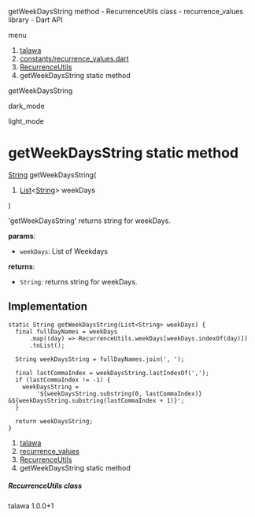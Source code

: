 




getWeekDaysString method - RecurrenceUtils class - recurrence\_values library - Dart API







menu

1. [talawa](../../index.html)
2. [constants/recurrence\_values.dart](../../file-___home_harshil_Desktop_open-source_palisadoes_talawa_lib_constants_recurrence_values/)
3. [RecurrenceUtils](../../file-___home_harshil_Desktop_open-source_palisadoes_talawa_lib_constants_recurrence_values/RecurrenceUtils-class.html)
4. getWeekDaysString static method

getWeekDaysString


dark\_mode

light\_mode




# getWeekDaysString static method


[String](https://api.flutter.dev/flutter/dart-core/String-class.html)
getWeekDaysString(

1. [List](https://api.flutter.dev/flutter/dart-core/List-class.html)<[String](https://api.flutter.dev/flutter/dart-core/String-class.html)> weekDays

)

'getWeekDaysString' returns string for weekDays.

**params**:

* `weekDays`: List of Weekdays

**returns**:

* `String`: returns string for weekDays.

## Implementation

```
static String getWeekDaysString(List<String> weekDays) {
  final fullDayNames = weekDays
      .map((day) => RecurrenceUtils.weekDays[weekDays.indexOf(day)])
      .toList();

  String weekDaysString = fullDayNames.join(', ');

  final lastCommaIndex = weekDaysString.lastIndexOf(',');
  if (lastCommaIndex != -1) {
    weekDaysString =
        '${weekDaysString.substring(0, lastCommaIndex)} &${weekDaysString.substring(lastCommaIndex + 1)}';
  }

  return weekDaysString;
}
```

 


1. [talawa](../../index.html)
2. [recurrence\_values](../../file-___home_harshil_Desktop_open-source_palisadoes_talawa_lib_constants_recurrence_values/)
3. [RecurrenceUtils](../../file-___home_harshil_Desktop_open-source_palisadoes_talawa_lib_constants_recurrence_values/RecurrenceUtils-class.html)
4. getWeekDaysString static method

##### RecurrenceUtils class





talawa
1.0.0+1






